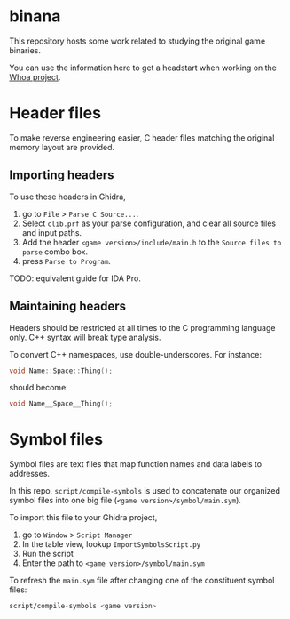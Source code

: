 # binana

This repository hosts some work related to studying the original game binaries.

You can use the information here to get a headstart when working on the [Whoa project](https://github.com/whoahq/whoa).

# Header files

To make reverse engineering easier, C header files matching the original memory layout are provided.

## Importing headers

To use these headers in Ghidra,

  1. go to `File` > `Parse C Source...`. 
  2. Select `clib.prf` as your parse configuration, and clear all source files and input paths.
  3. Add the header `<game version>/include/main.h` to the `Source files to parse` combo box.
  4. press `Parse to Program`.

TODO: equivalent guide for IDA Pro.

## Maintaining headers

Headers should be restricted at all times to the C programming language only. C++ syntax will break type analysis.

To convert C++ namespaces, use double-underscores. For instance:

```cpp
void Name::Space::Thing();
```

should become:

```c
void Name__Space__Thing();
```

# Symbol files

Symbol files are text files that map function names and data labels to addresses.

In this repo, `script/compile-symbols` is used to concatenate our organized symbol files into one big file (`<game version>/symbol/main.sym`).

To import this file to your Ghidra project,

  1. go to `Window` > `Script Manager`
  2. In the table view, lookup `ImportSymbolsScript.py`
  3. Run the script
  4. Enter the path to `<game version>/symbol/main.sym`

To refresh the `main.sym` file after changing one of the constituent symbol files:

```bash
script/compile-symbols <game version>